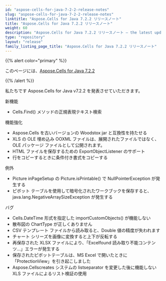 ```yaml
---
id: "aspose-cells-for-java-7-2-2-release-notes"
slug: "aspose-cells-for-java-7-2-2-release-notes"
linktitle: "Aspose.Cells for Java 7.2.2 リリースノート"
title: "Aspose.Cells for Java 7.2.2 リリースノート"
weight: 60
description: "Aspose.Cells for Java 7.2.2 リリースノート – the latest updates and fixes."
type: "repository"
layout: "release"
family_listing_page_title: "Aspose.Cells for Java 7.2.2 リリースノート"
---
```

{{% alert color="primary" %}} 

このページには、[Aspose.Cells for Java 7.2.2](https://releases.aspose.com/cells/java/new-releases/aspose.cells-for-java-7.2.2/)

{{% /alert %}} 

私たちです
Aspose.Cells for Java v7.2.2 を発表させていただきます。

新機能

- Cells.Find() メソッドの正規表現テキスト検索

機能強化

- Aspose.Cells を古いバージョンの Woodstox jar と互換性を持たせる
- XLS の OLE 埋め込み OOXML ファイルは、展開されたファイルではなく、OLE パッケージ ファイルとして公開されます。
- HTML ファイルを保存するための ExportObjectListener のサポート
- 行をコピーするときに条件付き書式をコピーする

例外

- Picture inPageSetup の Picture.isPrintable() で NullPointerException が発生する
- ピボット テーブルを使用して暗号化されたワークブックを保存すると、java.lang.NegativeArraySizeException が発生する

バグ

- Cells.DateTime 形式を指定した importCustomObjects() が機能しない
- 散布図の ChartType が正しくありません
- CSV テンプレート ファイルから読み取ると、Double 値の精度が失われます
- チャート シリーズを画像に変換すると上下が反転する
- 再保存された XLSX ファイルにより、「Excelfound 読み取り不能コンテンツ…」エラーが発生する
- 保存されたピボットテーブルは、MS Excel で開いたときに「ProtectionView」を引き起こしました
- Aspose.Cellscreates システムの listseparator を変更した後に機能しない XLS ファイルによるリスト検証の使用
